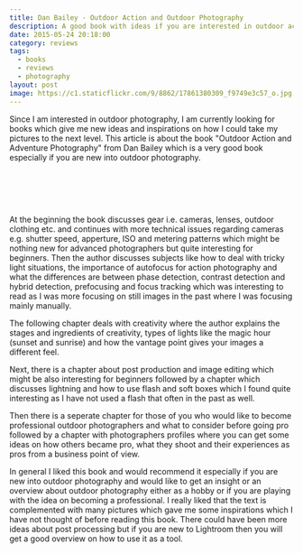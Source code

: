 ```yaml
---
title: Dan Bailey - Outdoor Action and Outdoor Photography
description: A good book with ideas if you are interested in outdoor action photography.
date: 2015-05-24 20:18:00
category: reviews
tags:
  - books
  - reviews
  - photography
layout: post
image: https://c1.staticflickr.com/9/8862/17861380309_f9749e3c57_o.jpg
---
```

Since I am interested in outdoor photography, I am currently looking for books which give me new ideas and inspirations on how I could take my pictures to the next level. This article is about the book "Outdoor Action and Adventure Photography" from Dan Bailey which is a very good book especially if you are new into outdoor photography.

<amp-img src="https://c1.staticflickr.com/9/8862/17861380309_f9749e3c57_o.jpg" layout="responsive" width="1024" height="768" alt="Outdoor Action and Adventure Photography"></amp-img>
<br>
<!--more-->

<br>
<script src="//z-na.amazon-adsystem.com/widgets/onejs?MarketPlace=US&adInstanceId=cc781bfd-577f-4efb-9da6-75cb9fc7d1c2"></script>
<br>


At the beginning the book discusses gear i.e. cameras, lenses, outdoor clothing etc. and continues with more technical issues regarding cameras e.g. shutter speed, apperture, ISO and metering patterns which might be nothing new for advanced photographers but quite interesting for beginners. Then the author discusses subjects like how to deal with tricky light situations, the importance of autofocus for action photography and what the differences are between phase detection, contrast detection and hybrid detection, prefocusing and focus tracking which was interesting to read as I was more focusing on still images in the past where I was focusing mainly manually.

The following chapter deals with creativity where the author explains the stages and ingredients of creativity, types of lights like the magic hour (sunset and sunrise) and how the vantage point gives your images a different feel.

Next, there is a chapter about post production and image editing which might be also interesting for beginners followed by a chapter which discusses lightning and how to use flash and soft boxes which I found quite interesting as I have not used a flash that often in the past as well.

Then there is a seperate chapter for those of you who would like to become professional outdoor photographers and what to consider before going pro followed by a chapter with photographers profiles where you can get some ideas on how others became pro, what they shoot and their experiences as pros from a business point of view.

In general I liked this book and would recommend it especially if you are new into outdoor photography and would like to get an insight or an overview about outdoor photography either as a hobby or if you are playing with the idea on becoming a professional. I really liked that the text is complemented with many pictures which gave me some inspirations which I have not thought of before reading this book. There could have been more ideas about post processing but if you are new to Lightroom then you will get a good overview on how to use it as a tool.
